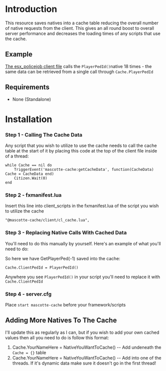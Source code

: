 # Introduction

This resource saves natives into a cache table reducing the overall number of native requests from the client. This gives an all round boost to overall server performance and decreases the loading times of any scripts that use the cache.

## Example

[The esx_policejob client file](https://github.com/esx-framework/esx_policejob/blob/master/client/main.lua) calls the `PlayerPedId()`native 18 times - the same data can be retrieved from a single call through `Cache.PlayerPedId`

## Requirements

* None (Standalone)

# Installation

### Step 1 - Calling The Cache Data

Any script that you wish to utilize to use the cache needs to call the cache table at the start of it by placing this code at the top of the client file inside of a thread:


	while Cache == nil do
		TriggerEvent('mascotte-cache:getCacheData', function(CacheData) Cache = CacheData end)
		Citizen.Wait(0)
	end


### Step 2 - fxmanifest.lua 

Insert this line into client_scripts in the fxmanifest.lua of the script you wish to utilize the cache

`"@mascotte-cache/client/cl_cache.lua",`

### Step 3 - Replacing Native Calls With Cached Data

You'll need to do this manually by yourself. Here's an example of what you'll need to do:

So here we have GetPlayerPed(-1) saved into the cache:

`Cache.ClientPedId = PlayerPedId()`

Anywhere you see `PlayerPedId()` in your script you'll need to replace it with `Cache.ClientPedId`

### Step 4 - server.cfg

Place `start mascotte-cache` before your framework/scripts


## Adding More Natives To The Cache

I'll update this as regularly as I can, but if you wish to add your own cached values then all you need to do is follow this format:

1. Cache.YourNameHere = NativeYouWantToCache() -- Add undeneath the `Cache = {}` table
2. Cache.YourNameHere = NativeYouWantToCache() -- Add into one of the threads. If it's dynamic data make sure it doesn't go in the first thread!
